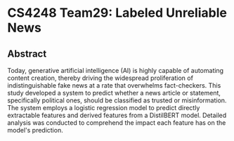 # CS4248 Team29: Labeled Unreliable News
## Abstract
Today, generative artificial intelligence (AI) is highly capable of automating content creation, thereby driving the widespread proliferation of indistinguishable fake news at a rate that overwhelms fact-checkers. This study developed a system to predict whether a news article or statement, specifically political ones, should be classified as trusted or misinformation. The system employs a logistic regression model to predict directly extractable features and derived features from a DistilBERT model. Detailed analysis was conducted to comprehend the impact each feature has on the model's prediction.
